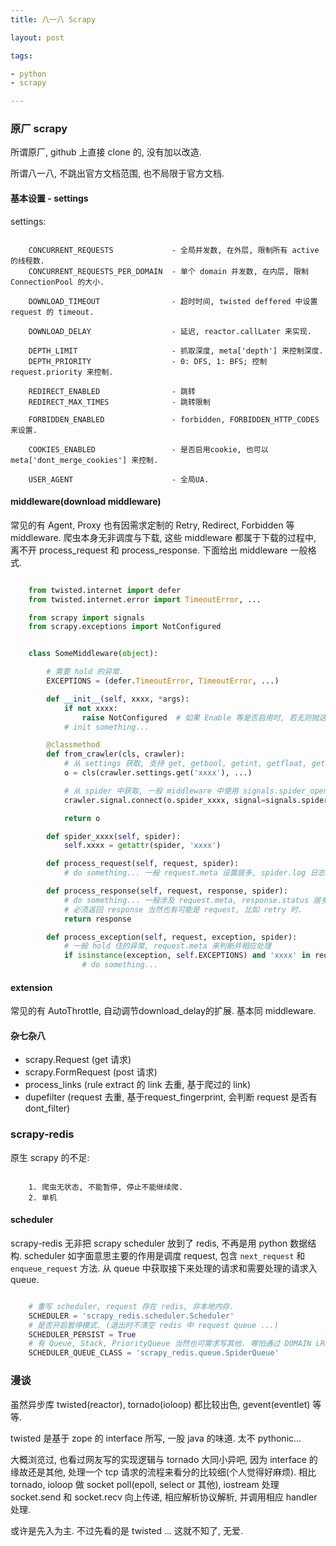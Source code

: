 ```yaml
---
title: 八一八 Scrapy

layout: post

tags:

- python
- scrapy

---
```


### 原厂 scrapy

所谓原厂, github 上直接 clone 的, 没有加以改造.

所谓八一八, 不跳出官方文档范围, 也不局限于官方文档.

#### 基本设置 - settings

settings:

```nohighlight

    CONCURRENT_REQUESTS             - 全局并发数, 在外层, 限制所有 active 的线程数.
    CONCURRENT_REQUESTS_PER_DOMAIN  - 单个 domain 并发数, 在内层, 限制 ConnectionPool 的大小.

    DOWNLOAD_TIMEOUT                - 超时时间, twisted deffered 中设置 request 的 timeout.

    DOWNLOAD_DELAY                  - 延迟, reactor.callLater 来实现.

    DEPTH_LIMIT                     - 抓取深度, meta['depth'] 来控制深度.
    DEPTH_PRIORITY                  - 0: DFS, 1: BFS; 控制 request.priority 来控制.

    REDIRECT_ENABLED                - 跳转
    REDIRECT_MAX_TIMES              - 跳转限制

    FORBIDDEN_ENABLED               - forbidden, FORBIDDEN_HTTP_CODES 来设置.

    COOKIES_ENABLED                 - 是否启用cookie, 也可以 meta['dont_merge_cookies'] 来控制.

    USER_AGENT                      - 全局UA.

```

#### middleware(download middleware)

常见的有 Agent, Proxy 也有因需求定制的 Retry, Redirect, Forbidden 等 middleware. 爬虫本身无非调度与下载, 这些 middleware 都属于下载的过程中, 离不开 process_request 和 process_response. 下面给出 middleware 一般格式.

```python

    from twisted.internet import defer
    from twisted.internet.error import TimeoutError, ...

    from scrapy import signals
    from scrapy.exceptions import NotConfigured


    class SomeMiddleware(object):

        # 需要 hold 的异常.
        EXCEPTIONS = (defer.TimeoutError, TimeoutError, ...)

        def __init__(self, xxxx, *args):
            if not xxxx:
                raise NotConfigured  # 如果 Enable 等是否启用时, 若无则抛这个异常.
            # init something...

        @classmethod
        def from_crawler(cls, crawler):
            # 从 settings 获取, 支持 get, getbool, getint, getfloat, getlist.
            o = cls(crawler.settings.get('xxxx'), ...)

            # 从 spider 中获取, 一般 middleware 中使用 signals.spider_opened.
            crawler.signal.connect(o.spider_xxxx, signal=signals.spider_xxxx)

            return o

        def spider_xxxx(self, spider):
            self.xxxx = getattr(spider, 'xxxx')

        def process_request(self, request, spider):
            # do something... 一般 request.meta 设置居多, spider.log 日志记录.

        def process_response(self, request, response, spider):
            # do something... 一般涉及 request.meta, response.status 居多.
            # 必须返回 response 当然也有可能是 request, 比如 retry 时.
            return response

        def process_exception(self, request, exception, spider):
            # 一般 hold 住的异常, request.meta 来判断并相应处理
            if isinstance(exception, self.EXCEPTIONS) and 'xxxx' in request.meta:
                # do something...

```

#### extension

常见的有 AutoThrottle, 自动调节download_delay的扩展. 基本同 middleware.

#### 杂七杂八

* scrapy.Request (get 请求)
* scrapy.FormRequest (post 请求)
* process_links (rule extract 的 link 去重, 基于爬过的 link)
* dupefilter (request 去重, 基于request_fingerprint, 会判断 request 是否有 dont_filter)

### scrapy-redis

原生 scrapy 的不足:

```nohighlight

    1. 爬虫无状态, 不能暂停, 停止不能继续爬.
    2. 单机

```

#### scheduler

scrapy-redis 无非把 scrapy scheduler 放到了 redis, 不再是用 python 数据结构. scheduler 如字面意思主要的作用是调度 request, 包含 `next_request` 和 `enqueue_request` 方法. 从 queue 中获取接下来处理的请求和需要处理的请求入 queue.

```python

    # 重写 scheduler, request 存在 redis, 非本地内存.
    SCHEDULER = 'scrapy_redis.scheduler.Scheduler'
    # 是否开启暂停模式. (退出时不清空 redis 中 request queue ...)
    SCHEDULER_PERSIST = True
    # 有 Queue, Stack, PriorityQueue 当然也可需求写其他. 哪怕通过 DOMAIN LRU 的, 理论上未尝不可.
    SCHEDULER_QUEUE_CLASS = 'scrapy_redis.queue.SpiderQueue'

```

### 漫谈

虽然异步库 twisted(reactor), tornado(ioloop) 都比较出色, gevent(eventlet) 等等.

twisted 是基于 zope 的 interface 所写, 一股 java 的味道. 太不 pythonic...

大概浏览过, 也看过网友写的实现逻辑与 tornado 大同小异吧, 因为 interface 的缘故还是其他, 处理一个 tcp 请求的流程来看分的比较细(个人觉得好麻烦). 相比 tornado, ioloop 做 socket poll(epoll, select or 其他), iostream 处理 socket.send 和 socket.recv 向上传递, 相应解析协议解析, 并调用相应 handler 处理.

或许是先入为主. 不过先看的是 twisted ... 这就不知了, 无爱.
